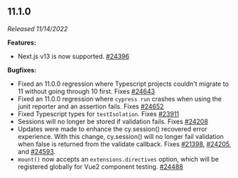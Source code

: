 ## 11.1.0

_Released 11/14/2022_

**Features:**

- Next.js v13 is now supported.
  [#24396](https://github.com/cypress-io/cypress/pull/24396)

**Bugfixes:**

- Fixed an 11.0.0 regression where Typescript projects couldn't migrate to 11 without going
  through 10 first. Fixes
  [#24643](https://github.com/cypress-io/cypress/issues/24643)
- Fixed an 11.0.0 regression where `cypress run` crashes when using the junit
  reporter and an assertion fails. Fixes
  [#24652](https://github.com/cypress-io/cypress/issues/24652)
- Fixed Typescript types for `testIsolation`. Fixes
  [#23911](https://github.com/cypress-io/cypress/issues/23911)
- Sessions will no longer be stored if validation fails. Fixes
  [#24208](https://github.com/cypress-io/cypress/issues/24208)
- Updates were made to enhance the cy.session() recovered error experience. With
  this change, cy.session() will no longer fail validation when false is
  returned from the validate callback. Fixes
  [#21398](https://github.com/cypress-io/cypress/issues/21398),
  [#24205](https://github.com/cypress-io/cypress/issues/24205), and
  [#24593](https://github.com/cypress-io/cypress/issues/24593).
- `mount()` now accepts an `extensions.directives` option, which will be registered
  globally for Vue2 component testing.
  [#24488](https://github.com/cypress-io/cypress/pull/24488)
